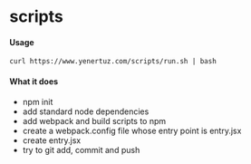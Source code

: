 # scripts

#### Usage

`curl https://www.yenertuz.com/scripts/run.sh | bash`

#### What it does

* npm init
* add standard node dependencies
* add webpack and build scripts to npm
* create a webpack.config file whose entry point is entry.jsx
* create entry.jsx
* try to git add, commit and push
